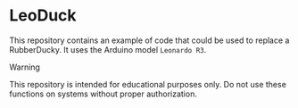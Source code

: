 # LeoDuck
This repository contains an example of code that could be used to replace a RubberDucky. It uses the Arduino model `Leonardo R3`.

> [!WARNING]
> This repository is intended for educational purposes only. Do not use these functions on systems without proper authorization.